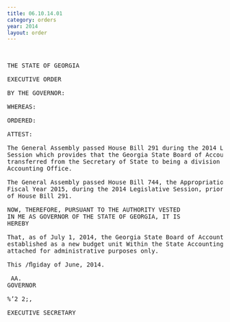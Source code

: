 ```yaml
---
title: 06.10.14.01
category: orders
year: 2014
layout: order
---
```


<pre> 

THE STATE OF GEORGIA

EXECUTIVE ORDER

BY THE GOVERNOR:

WHEREAS:

ORDERED:

ATTEST:

The General Assembly passed House Bill 291 during the 2014 Legislative
Session which provides that the Georgia State Board of Accountancy is
transferred from the Secretary of State to being a division of the State
Accounting Office.

The General Assembly passed House Bill 744, the Appropriations Act for
Fiscal Year 2015, during the 2014 Legislative Session, prior to the passage
of House Bill 291.

NOW, THEREFORE, PURSUANT TO THE AUTHORITY VESTED
IN ME AS GOVERNOR OF THE STATE OF GEORGIA, IT IS
HEREBY

That, as of July 1, 2014, the Georgia State Board of Accountancy will be
established as a new budget unit Within the State Accounting Office and
attached for administrative purposes only.

This /ﬂgiday of June, 2014.

 AA.  
GOVERNOR

%’2 2;,

EXECUTIVE SECRETARY

</pre>
